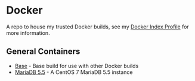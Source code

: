 Docker
=============

A repo to house my trusted Docker builds, see my [Docker Index Profile](https://index.docker.io/u/russmckendrick/) for more information.

## General Containers

- [Base](https://registry.hub.docker.com/u/russmckendrick/base/) - Base build for use with other Docker builds
- [MariaDB 5.5](https://registry.hub.docker.com/u/russmckendrick/mariadb/) - A CentOS 7 MariaDB 5.5 instance
